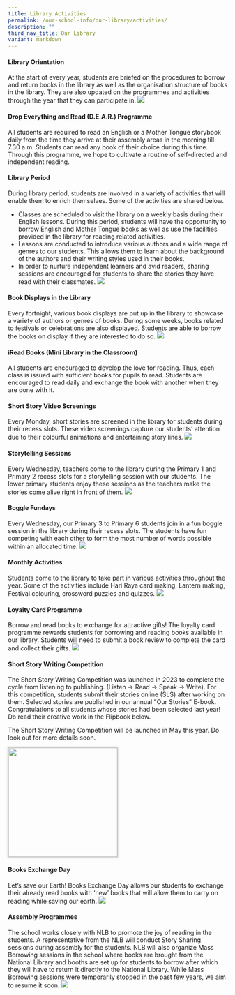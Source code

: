 ```yaml
---
title: Library Activities
permalink: /our-school-info/our-library/activities/
description: ""
third_nav_title: Our Library
variant: markdown
---
```

#### **Library Orientation**

At the start of every year, students are briefed on the procedures to borrow and return books in the library as well as the organisation structure of books in the library. They are also updated on the programmes and activities through the year that they can participate in.
![](/images/Library/collage%202023-08-25%2022_11_41.jpg)

#### **Drop Everything and Read (D.E.A.R.) Programme**

All students are required to read an English or a Mother Tongue storybook daily from the time they arrive at their assembly areas in the morning till 7.30 a.m. Students can read any book of their choice during this time. Through this programme, we hope to cultivate a routine of self-directed and independent reading.

#### **Library Period**

During library period, students are involved in a variety of activities that will enable them to enrich themselves. Some of the activities are shared below.

* Classes are scheduled to visit the library on a weekly basis during their English lessons. During this period, students will have the opportunity to borrow English and Mother Tongue books as well as use the facilities provided in the library for reading related activities.
* Lessons are conducted to introduce various authors and a wide range of genres to our students. This allows them to learn about the background of the authors and their writing styles used in their books.
* In order to nurture independent learners and avid readers, sharing sessions are encouraged for students to share the stories they have read with their classmates.
![](/images/Library/collage%202023-08-25%2022_34_10.jpg)

#### **Book Displays in the Library**

Every fortnight, various book displays are put up in the library to showcase a variety of authors or genres of books. During some weeks, books related to festivals or celebrations are also displayed. Students are able to borrow the books on display if they are interested to do so.
![](/images/Library/collage%202023-08-25%2022_41_05.jpg)

#### **iRead Books (Mini Library in the Classroom)**

All students are encouraged to develop the love for reading. Thus, each class is issued with sufficient books for pupils to read. Students are encouraged to read daily and exchange the book with another when they are done with it.

#### **Short Story Video Screenings**

Every Monday, short stories are screened in the library for students during their recess slots. These video screenings capture our students’ attention due to their colourful animations and entertaining story lines.
![](/images/Library/collage%202023-08-25%2022_46_15.jpg)

#### **Storytelling Sessions**

Every Wednesday, teachers come to the library during the Primary 1 and Primary 2 recess slots for a storytelling session with our students. The lower primary students enjoy these sessions as the teachers make the stories come alive right in front of them.
![](/images/Library/collage%202023-08-25%2022_52_58.jpg)

#### **Boggle Fundays**
Every Wednesday, our Primary 3 to Primary 6 students join in a fun boggle session in the library during their recess slots. The students have fun competing with each other to form the most number of words possible within an allocated time. 
![](/images/Library/boggle_p3_p6.jpg)

#### **Monthly Activities**
Students come to the library to take part in various activities throughout the year. Some of the activities include Hari Raya card making, Lantern making, Festival colouring, crossword puzzles and quizzes.
![](/images/Library/collage%202023-08-25%2022_58_31.jpg)

#### **Loyalty Card Programme**
Borrow and read books to exchange for attractive gifts! The loyalty card programme rewards students for borrowing and reading books available in our library. Students will need to submit a book review to complete the card and collect their gifts.
![](/images/Library/collage%202023-08-25%2023_06_05.jpg)

#### **Short Story Writing Competition**
The Short Story Writing Competition was launched in 2023 to complete the cycle from listening to publishing. (Listen -&gt; Read -&gt; Speak -&gt; Write). For this competition, students submit their stories online (SLS) after working on them. Selected stories are published in our annual "Our Stories" E-book. Congratulations to all students whose stories had been selected last year! Do read their creative work in the Flipbook below.

The Short Story Writing Competition will be launched in May this year. Do look out for more details soon.

<a class="heyzine-link fp-link" target="_BLANK" href="https://heyzine.com/flip-book/1a1705e263.html"><img style="border: 1px solid lightgray; box-shadow: lightgray 0px 0px 4px 1px; width: 250px;" class="fp-thumb-play" src="https://cdnc.heyzine.com/flip-book/cover-play/10/1a1705e263.jpg"></a>

#### **Books Exchange Day**
Let’s save our Earth! Books Exchange Day allows our students to exchange their already read books with ‘new’ books that will allow them to carry on reading while saving our earth.
![](/images/Library/picture21.jpg)

#### **Assembly Programmes**
The school works closely with NLB to promote the joy of reading in the students. A representative from the NLB will conduct Story Sharing sessions during assembly for the students. NLB will also organize Mass Borrowing sessions in the school where books are brought from the National Library and booths are set up for students to borrow after which they will have to return it directly to the National Library. While Mass Borrowing sessions were temporarily stopped in the past few years, we aim to resume it soon.
![](/images/Library/collage%202023-08-25%2023_18_53.jpg)